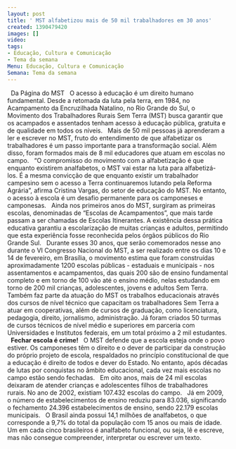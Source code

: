 ```yaml
---
layout: post
title: ' MST alfabetizou mais de 50 mil trabalhadores em 30 anos'
created: 1390479420
images: []
video: 
tags:
- Educação, Cultura e Comunicação
- Tema da semana
Menu: Educação, Cultura e Comunicação
Semana: Tema da semana
---
```



 
Da Página do MST
 
O acesso à educação é um direito humano fundamental. Desde a retomada da luta pela terra, em 1984, no Acampamento da Encruzilhada Natalino, no Rio Grande do Sul, o Movimento dos Trabalhadores Rurais Sem Terra (MST) busca garantir que os acampados e assentados tenham acesso à educação pública, gratuita e de qualidade em todos os níveis.
 
Mais de 50 mil pessoas já aprenderam a ler e escrever no MST, fruto do entendimento de que alfabetizar os trabalhadores é um passo importante para a transformação social. Além disso, foram formados mais de 8 mil educadores que atuam em escolas no campo.
 
“O compromisso do movimento com a alfabetização é que enquanto existirem analfabetos, o MST vai estar na luta para alfabetizá-los. É a mesma convicção de que enquanto existir um trabalhador campesino sem o acesso a Terra continuaremos lutando pela Reforma Agrária”, afirma Cristina Vargas, do setor de educação do MST. No entanto, o acesso à escola é um desafio permanente para os camponeses e camponesas.
 
Ainda nos primeiros anos do MST, surgiram as primeiras escolas, denominadas de “Escolas de Acampamentos”, que mais tarde passam a ser chamadas de Escolas Itinerantes. A existência dessa prática educativa garantiu a escolarização de muitas crianças e adultos, permitindo que esta experiência fosse reconhecida pelos órgãos públicos do Rio Grande Sul.
 
Durante esses 30 anos, que serão comemorados nesse ano durante o VI Congresso Nacional do MST, a ser realizado entre os dias 10 e 14 de fevereiro, em Brasília, o movimento estima que foram construídas aproximadamente 1200 escolas públicas - estaduais e municipais - nos assentamentos e acampamentos, das quais 200 são de ensino fundamental completo e em torno de 100 vão até o ensino médio, nelas estudando em torno de 200 mil crianças, adolescentes, jovens e adultos Sem Terra.
 
Também faz parte da atuação do MST os trabalhos educacionais através dos cursos de nível técnico que capacitam os trabalhadores Sem Terra a atuar em cooperativas, além de cursos de graduação, como licenciatura, pedagogia, direito, jornalismo, administração. Já foram criados 50 turmas de cursos técnicos de nível médio e superiores em parceria com Universidades e Institutos federais, em um total próximo a 2 mil estudantes.
 
**Fechar escola é crime!**
 
O MST defende que a escola esteja onde o povo estiver. Os camponeses têm o direito e o dever de participar da construção do próprio projeto de escola, respaldados no princípio constitucional de que a educação é direito de todos e dever do Estado.
No entanto, após décadas de lutas por conquistas no âmbito educacional, cada vez mais escolas no campo estão sendo fechadas.
 
Em oito anos, mais de 24 mil escolas deixaram de atender crianças e adolescentes filhos de trabalhadores rurais. No ano de 2002, existiam 107.432 escolas do campo.
 
Já em 2009, o número de estabelecimentos de ensino reduziu para 83.036, significando o fechamento 24.396 estabelecimentos de ensino, sendo 22.179 escolas municipais.
 
O Brasil ainda possui 14,1 milhões de analfabetos, o que corresponde a 9,7% do total da população com 15 anos ou mais de idade. Um em cada cinco brasileiros é analfabeto funcional, ou seja, lê e escreve, mas não consegue compreender, interpretar ou escrever um texto.
 
